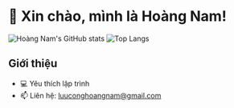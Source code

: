 # 👋 Xin chào, mình là Hoàng Nam!

![Hoàng Nam's GitHub stats](https://github-readme-stats.vercel.app/api?username=luuconghoangnam&show_icons=true&theme=radical)
![Top Langs](https://github-readme-stats.vercel.app/api/top-langs/?username=luuconghoangnam&layout=compact&theme=tokyonight)

## Giới thiệu
- 💻 Yêu thích lập trình
- 📫 Liên hệ: luuconghoangnam@gmail.com
